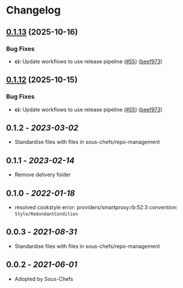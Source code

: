 # Changelog

## [0.1.13](https://github.com/sous-chefs/foreman/compare/v0.1.12...v0.1.13) (2025-10-16)


### Bug Fixes

* **ci:** Update workflows to use release pipeline ([#55](https://github.com/sous-chefs/foreman/issues/55)) ([beef973](https://github.com/sous-chefs/foreman/commit/beef9738b66dae2d9df4de9574f00cc22413b2f4))

## [0.1.12](https://github.com/sous-chefs/foreman/compare/0.1.11...v0.1.12) (2025-10-15)


### Bug Fixes

* **ci:** Update workflows to use release pipeline ([#55](https://github.com/sous-chefs/foreman/issues/55)) ([beef973](https://github.com/sous-chefs/foreman/commit/beef9738b66dae2d9df4de9574f00cc22413b2f4))

## 0.1.2 - *2023-03-02*

* Standardise files with files in sous-chefs/repo-management

## 0.1.1 - *2023-02-14*

* Remove delivery folder

## 0.1.0 - *2022-01-18*

* resolved cookstyle error: providers/smartproxy.rb:52:3 convention: `Style/RedundantCondition`

## 0.0.3 - *2021-08-31*

* Standardise files with files in sous-chefs/repo-management

## 0.0.2 - *2021-06-01*

* Adopted by Sous-Chefs
